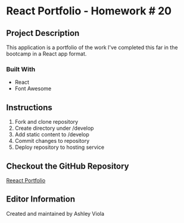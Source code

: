 # React Portfolio - Homework # 20
## Project Description 
This application is a portfolio of the work I've completed this far in the bootcamp in a React app format. 

### Built With 
- React 
- Font Awesome

## Instructions 
1. Fork and clone repository
2. Create directory under /develop
3. Add static content to /develop
4. Commit changes to repository
5. Deploy repository to hosting service

## Checkout the GitHub Repository
[Reeact Portfolio](https://ashleyviola.github.io/react-portfolio/)

## Editor Information 
Created and maintained by Ashley Viola 
